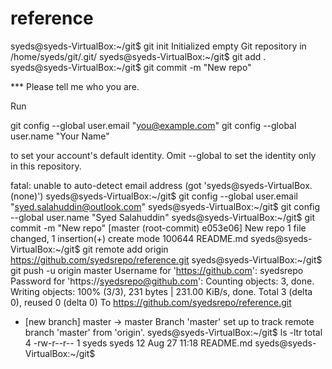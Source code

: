 # reference

syeds@syeds-VirtualBox:~/git$ git init
Initialized empty Git repository in /home/syeds/git/.git/
syeds@syeds-VirtualBox:~/git$ git add .
syeds@syeds-VirtualBox:~/git$ git commit -m "New repo"

*** Please tell me who you are.

Run

  git config --global user.email "you@example.com"
  git config --global user.name "Your Name"

to set your account's default identity.
Omit --global to set the identity only in this repository.

fatal: unable to auto-detect email address (got 'syeds@syeds-VirtualBox.(none)')
syeds@syeds-VirtualBox:~/git$ git config --global user.email "syed.salahuddin@outlook.com"
syeds@syeds-VirtualBox:~/git$ git config --global user.name "Syed Salahuddin"
syeds@syeds-VirtualBox:~/git$ git commit -m "New repo"
[master (root-commit) e053e06] New repo
 1 file changed, 1 insertion(+)
 create mode 100644 README.md
syeds@syeds-VirtualBox:~/git$ git remote add origin https://github.com/syedsrepo/reference.git
syeds@syeds-VirtualBox:~/git$ git push -u origin master
Username for 'https://github.com': syedsrepo
Password for 'https://syedsrepo@github.com': 
Counting objects: 3, done.
Writing objects: 100% (3/3), 231 bytes | 231.00 KiB/s, done.
Total 3 (delta 0), reused 0 (delta 0)
To https://github.com/syedsrepo/reference.git
 * [new branch]      master -> master
Branch 'master' set up to track remote branch 'master' from 'origin'.
syeds@syeds-VirtualBox:~/git$ ls -ltr
total 4
-rw-r--r-- 1 syeds syeds 12 Aug 27 11:18 README.md
syeds@syeds-VirtualBox:~/git$
